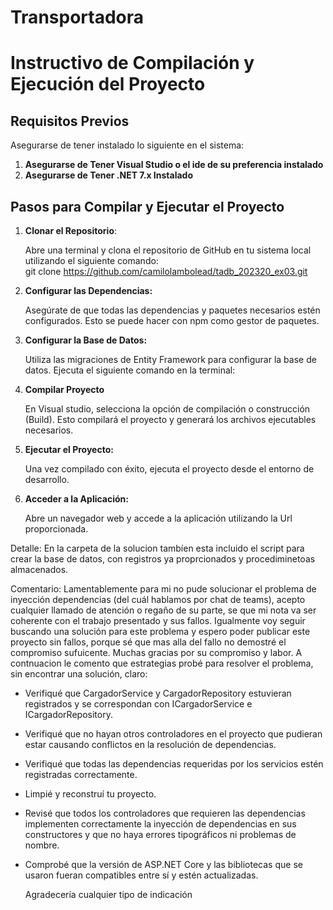 # Transportadora
# Instructivo de Compilación y Ejecución del Proyecto


## Requisitos Previos

Asegurarse de tener instalado lo siguiente en el sistema:

1. **Asegurarse de Tener Visual Studio o el ide de su preferencia instalado**
2. **Asegurarse de Tener .NET 7.x Instalado**

## Pasos para Compilar y Ejecutar el Proyecto

1. **Clonar el Repositorio**:

 	Abre una terminal y clona el repositorio de GitHub en tu sistema local utilizando el siguiente comando:  
   	git clone https://github.com/camilolambolead/tadb_202320_ex03.git


2. **Configurar las Dependencias:**

	Asegúrate de que todas las dependencias y paquetes necesarios estén configurados. Esto se puede hacer con npm como gestor de paquetes.


3. **Configurar la Base de Datos:**

	Utiliza las migraciones de Entity Framework para configurar la base de datos. Ejecuta el siguiente comando en la terminal:


4. **Compilar Proyecto**

	En Visual studio, selecciona la opción de compilación o construcción (Build). Esto compilará el proyecto y generará los archivos ejecutables necesarios.

5. **Ejecutar el Proyecto:**

	Una vez compilado con éxito, ejecuta el proyecto desde el entorno de desarrollo.

6. **Acceder a la Aplicación:**

	Abre un navegador web y accede a la aplicación utilizando la Url proporcionada.

Detalle: En la carpeta de la solucion tambíen esta incluido el script para crear la base de datos, con registros ya proprcionados y procediminetoas almacenados.

Comentario: Lamentablemente para mi no pude solucionar el problema de inyección dependencias (del cuál hablamos por chat de teams), acepto cualquier llamado de atención o regaño de su parte, se que mi nota va ser coherente con el trabajo presentado y sus fallos. Igualmente voy seguir buscando una solución para este problema y espero poder publicar este proyecto sin fallos, porque sé que mas alla del fallo no demostré el compromiso sufuicente. Muchas gracias por su compromiso y labor. A contnuacion le comento que estrategias probé para resolver el problema, sin encontrar una solución, claro: 

- Verifiqué  que CargadorService y CargadorRepository estuvieran registrados y se correspondan con ICargadorService e ICargadorRepository.
- Verifiqué  que no hayan otros controladores en el proyecto que pudieran estar causando conflictos en la resolución de dependencias.
- Verifiqué que todas las dependencias requeridas por los servicios estén registradas correctamente. 
- Limpié y reconstruí tu proyecto. 
- Revisé que todos los controladores que requieren las dependencias implementen correctamente la inyección de dependencias en sus constructores y que no haya errores tipográficos ni problemas de nombre.
- Comprobé que la versión de ASP.NET Core y las bibliotecas que se usaron fueran compatibles entre sí y estén actualizadas.

  Agradecería cualquier tipo de indicación
